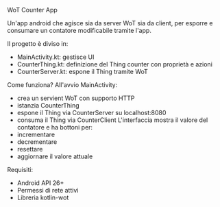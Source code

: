 WoT Counter App

Un'app android che agisce sia da server WoT sia da client, per esporre e consumare un contatore modificabile tramite l'app.

Il progetto è diviso in:
- MainActivity.kt: gestisce UI
- CounterThing.kt: definizione del Thing counter con proprietà e azioni
- CounterServer.kt: espone il Thing tramite WoT

Come funziona?
All'avvio MainActivity:
- crea un servient WoT con supporto HTTP
- istanzia CounterThing
- espone il Thing via CounterServer su localhost:8080
- consuma il Thing via CounterClient
L'interfaccia mostra il valore del contatore e ha bottoni per:
- incrementare
- decrementare
- resettare
- aggiornare il valore attuale

Requisiti:
- Android API 26+
- Permessi di rete attivi
- Libreria kotlin-wot
